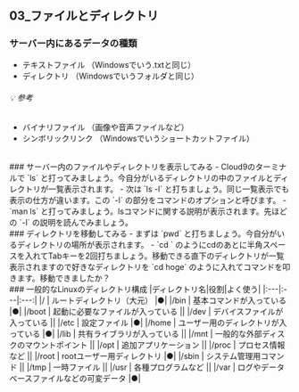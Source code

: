 
## 03_ファイルとディレクトリ

### サーバー内にあるデータの種類
 - テキストファイル （Windowsでいう.txtと同じ）
 - ディレクトリ （Windowsでいうフォルダと同じ）

###### :bulb: 参考
 - バイナリファイル （画像や音声ファイルなど）
 - シンボリックリンク （Windowsでいうショートカットファイル）
 
<br />
### サーバー内のファイルやディレクトリを表示してみる
 - Cloud9のターミナルで `ls` と打ってみましょう。今自分がいるディレクトリの中のファイルとディレクトリが一覧表示されます。
 - 次は `ls -l` と打ちましょう。同じ一覧表示でも表示の仕方が違います。この `-l` の部分をコマンドのオプションと呼びます。
 - `man ls` と打ってみましょう。lsコマンドに関する説明が表示されます。先ほどの `-l` の説明を読んでみましょう。
 
<br />
### ディレクトリを移動してみる
 - まずは `pwd` と打ちましょう。今自分がいるディレクトリの場所が表示されます。
 - `cd ` のようにcdのあとに半角スペースを入れてTabキーを2回打ちましょう。移動できる直下のディレクトリが一覧表示されますので好きなディレクトリを `cd hoge` のように入れてコマンドを叩きます。移動できましたか？
 
<br />
### 一般的なLinuxのディレクトリ構成
|ディレクトリ名|役割|よく使う|
|:---|:---|:---:|
|/ | ルートディレクトリ（大元） |●|
|/bin | 基本コマンドが入っている |●|
|/boot | 起動に必要なファイルが入っている ||
|/dev | デバイスファイルが入っている ||
|/etc | 設定ファイル |●|
|/home | ユーザー用のディレクトリが入っている |●|
|/lib | 共有ライブラリが入っている ||
|/mnt | 一般的な外部ディスクのマウントポイント ||
|/opt | 追加アプリケーション ||
|/proc | プロセス情報など ||
|/root | rootユーザー用ディレクトリ |●|
|/sbin | システム管理用コマンド ||
|/tmp | 一時ファイル ||
|/usr | 各種プログラムなど ||
|/var | ログやデータベースファイルなどの可変データ |●|
